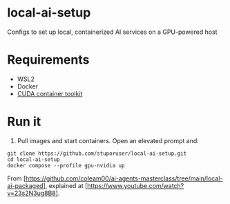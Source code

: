 # local-ai-setup
Configs to set up local, containerized AI services on a GPU-powered host

# Requirements

- WSL2
- Docker
- [CUDA container toolkit](https://developer.nvidia.com/cuda-downloads?target_os=Linux&target_arch=x86_64&Distribution=WSL-Ubuntu&target_version=2.0&target_type=deb_local)

# Run it

1. Pull images and start containers. Open an elevated prompt and:

```
git clone https://github.com/stuporuser/local-ai-setup.git
cd local-ai-setup
docker compose --profile gpu-nvidia up
```



From [https://github.com/coleam00/ai-agents-masterclass/tree/main/local-ai-packaged], explained at [https://www.youtube.com/watch?v=23s2N3ug8B8].

